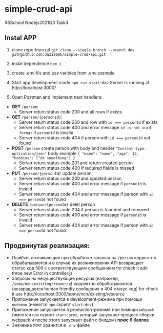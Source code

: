 # simple-crud-api

RSSchool Nodejs2021Q3 Task3

## Instal APP

1. clone repo from git
   `git clone --single-branch --branch dev git@github.com:Gaziz666/simple-crud-api.git`
2. instal dependence
   `npm i`
3. create .env file and use varibles from .env.example
4. Start app development mode
   `npm run start:dev`
   Server is running at http://localhost:3000/

5. Open Postman and implement next handlers:

- **GET** `/person`:
  - Server return status code 200 and all rows if exists
- **GET** `/person/{personId}`:
  - Server return status code 200 and row with `id === personId` if exists
  - Server return status code 400 and error message `id is not uuid format` if `personId` is invalid
  - Server return status code 404 if person with `id === personId` not found
- **POST** `/person` create person with body and header `"Content-type: aplication/json"`
  body example
  `{ "name": "name", "age": 12, "hobbies": ["do something"] }`
  - Server return status code 201 and return created person
  - Server return status code 400 if required fields is missed
- **PUT** `/person/{personId}` update person
  - Server return status code 200 and updated person
  - Server return status code 400 and error message if `personId` is invalid
  - Server return status code 404 and error message if person with `id === personId` not found
- **DELETE** `/person/{personId}` delet person
  - Server return status code 204 if person is founded and removed
  - Server return status code 400 and error message if `personId` is invalid
  - Server return status code 404 and error message if person with `id === personId` not found

## Продвинутая реализация:

- Ошибки, возникающие при обработке запроса на `/person` корректно обрабатываются и в случае их возникновения API возвращает статус код 500 с соответствующим сообщением
  for check it add throe new Error in controller.js
- Запросы на несуществующие ресурсы (например, `/some/non/existing/resource`) корректно обрабатываются (возвращается human friendly сообщение и 404 статус код)
  for check it use http://localhost:3000/some/non/existing/resource
- Приложение запускается в development-режиме при помощи `nodemon` (имеется `npm` скрипт `start:dev`)
- Приложение запускается в production-режиме при помощи `webpack` (имеется `npm` скрипт `start:prod`, который запускает процесс сборки webpack и после этого запускает файл с билдом) **плюс 6 баллов**
- Значение `PORT` хранится в `.env` файле
